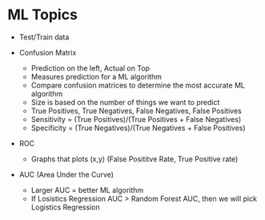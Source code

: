 # ML Topics

- Test/Train data
- Confusion Matrix
  - Prediction on the left, Actual on Top
  - Measures prediction for a ML algorithm
  - Compare confusion matrices to determine the most accurate ML algorithm
  - Size is based on the number of things we want to predict
  - True Positives, True Negatives, False Negatives, False Positives
  - Sensitivity = (True Positives)/(True Positives + False Negatives)
  - Specificity = (True Negatives)/(True Negatives + False Positives)

- ROC
  - Graphs that plots (x,y) (False Posititve Rate, True Positive rate)
- AUC (Area Under the Curve)
  - Larger AUC = better ML algorithm
  - If Losistics Regression AUC > Random Forest AUC, then we will pick Logistics Regression